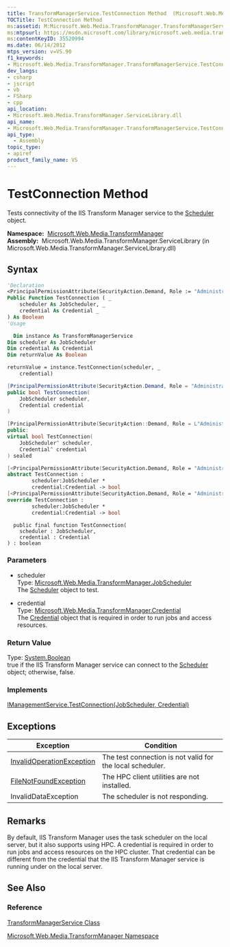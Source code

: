 ```yaml
---
title: TransformManagerService.TestConnection Method  (Microsoft.Web.Media.TransformManager)
TOCTitle: TestConnection Method
ms:assetid: M:Microsoft.Web.Media.TransformManager.TransformManagerService.TestConnection(Microsoft.Web.Media.TransformManager.JobScheduler,Microsoft.Web.Media.TransformManager.Credential)
ms:mtpsurl: https://msdn.microsoft.com/library/microsoft.web.media.transformmanager.transformmanagerservice.testconnection(v=VS.90)
ms:contentKeyID: 35520994
ms.date: 06/14/2012
mtps_version: v=VS.90
f1_keywords:
- Microsoft.Web.Media.TransformManager.TransformManagerService.TestConnection
dev_langs:
- csharp
- jscript
- vb
- FSharp
- cpp
api_location:
- Microsoft.Web.Media.TransformManager.ServiceLibrary.dll
api_name:
- Microsoft.Web.Media.TransformManager.TransformManagerService.TestConnection
api_type:
  - Assembly
topic_type:
- apiref
product_family_name: VS
---
```


# TestConnection Method

Tests connectivity of the IIS Transform Manager service to the [Scheduler](scheduler-class-microsoft-web-media-transformmanager.md) object.

**Namespace:**  [Microsoft.Web.Media.TransformManager](microsoft-web-media-transformmanager-namespace.md)  
**Assembly:**  Microsoft.Web.Media.TransformManager.ServiceLibrary (in Microsoft.Web.Media.TransformManager.ServiceLibrary.dll)

## Syntax

```vb
'Declaration
<PrincipalPermissionAttribute(SecurityAction.Demand, Role := "Administrators")> _
Public Function TestConnection ( _
    scheduler As JobScheduler, _
    credential As Credential _
) As Boolean
'Usage

  Dim instance As TransformManagerService
Dim scheduler As JobScheduler
Dim credential As Credential
Dim returnValue As Boolean

returnValue = instance.TestConnection(scheduler, _
    credential)
```

```csharp
[PrincipalPermissionAttribute(SecurityAction.Demand, Role = "Administrators")]
public bool TestConnection(
    JobScheduler scheduler,
    Credential credential
)
```

```cpp
[PrincipalPermissionAttribute(SecurityAction::Demand, Role = L"Administrators")]
public:
virtual bool TestConnection(
    JobScheduler^ scheduler, 
    Credential^ credential
) sealed
```

``` fsharp
[<PrincipalPermissionAttribute(SecurityAction.Demand, Role = "Administrators")>]
abstract TestConnection : 
        scheduler:JobScheduler * 
        credential:Credential -> bool 
[<PrincipalPermissionAttribute(SecurityAction.Demand, Role = "Administrators")>]
override TestConnection : 
        scheduler:JobScheduler * 
        credential:Credential -> bool 
```

```jscript
  public final function TestConnection(
    scheduler : JobScheduler, 
    credential : Credential
) : boolean
```

### Parameters

  - scheduler  
    Type: [Microsoft.Web.Media.TransformManager.JobScheduler](jobscheduler-class-microsoft-web-media-transformmanager.md)  
    The [Scheduler](scheduler-class-microsoft-web-media-transformmanager.md) object to test.  

<!-- end list -->

  - credential  
    Type: [Microsoft.Web.Media.TransformManager.Credential](credential-class-microsoft-web-media-transformmanager.md)  
    The [Credential](credential-class-microsoft-web-media-transformmanager.md) object that is required in order to run jobs and access resources.  

### Return Value

Type: [System.Boolean](https://msdn.microsoft.com/library/a28wyd50)  
true if the IIS Transform Manager service can connect to the [Scheduler](scheduler-class-microsoft-web-media-transformmanager.md) object; otherwise, false.  

### Implements

[IManagementService.TestConnection(JobScheduler, Credential)](imanagementservice-testconnection-method-microsoft-web-media-transformmanager.md)  

## Exceptions

|Exception|Condition|
|--- |--- |
|[InvalidOperationException](https://msdn.microsoft.com/library/2asft85a)|The test connection is not valid for the local scheduler.|
|[FileNotFoundException](https://msdn.microsoft.com/library/dzyy5k3x)|The HPC client utilities are not installed.|
|InvalidDataException|The scheduler is not responding.|

## Remarks

By default, IIS Transform Manager uses the task scheduler on the local server, but it also supports using HPC. A credential is required in order to run jobs and access resources on the HPC cluster. That credential can be different from the credential that the IIS Transform Manager service is running under on the local server.

## See Also

### Reference

[TransformManagerService Class](transformmanagerservice-class-microsoft-web-media-transformmanager.md)

[Microsoft.Web.Media.TransformManager Namespace](microsoft-web-media-transformmanager-namespace.md)
